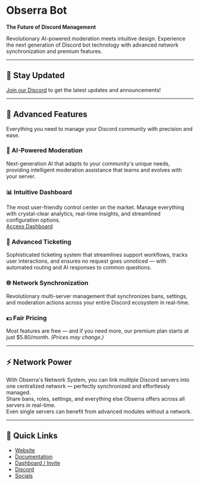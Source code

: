 # Obserra Bot
**The Future of Discord Management**

Revolutionary AI-powered moderation meets intuitive design. Experience the next generation of Discord bot technology with advanced network synchronization and premium features.

---

## 🚀 Stay Updated
[Join our Discord](https://discord.gg/rgm9WpCuVS) to get the latest updates and announcements!

---

## 🌟 Advanced Features
Everything you need to manage your Discord community with precision and ease.

### 🤖 AI-Powered Moderation
Next-generation AI that adapts to your community's unique needs, providing intelligent moderation assistance that learns and evolves with your server.

### 📊 Intuitive Dashboard
The most user-friendly control center on the market. Manage everything with crystal-clear analytics, real-time insights, and streamlined configuration options.  
[Access Dashboard](https://dashboard.obserra.net)

### 🎫 Advanced Ticketing
Sophisticated ticketing system that streamlines support workflows, tracks user interactions, and ensures no request goes unnoticed — with automated routing and AI responses to common questions.

### 🌐 Network Synchronization
Revolutionary multi-server management that synchronizes bans, settings, and moderation actions across your entire Discord ecosystem in real-time.

### 💵 Fair Pricing
Most features are free — and if you need more, our premium plan starts at just $5.80/month. *(Prices may change.)*

---

## ⚡ Network Power
With Obserra's Network System, you can link multiple Discord servers into one centralized network — perfectly synchronized and effortlessly managed.  
Share bans, roles, settings, and everything else Obserra offers across all servers in real-time.  
Even single servers can benefit from advanced modules without a network.

---

## 📌 Quick Links
- [Website](https://obserra.net)  
- [Documentation](https://docs.obserra.net)  
- [Dashboard / Invite](https://dashboard.obserra.net)  
- [Discord](https://discord.gg/rgm9WpCuVS)  
- [Socials](https://obserra.net/socials)
